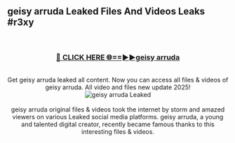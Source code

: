 ## geisy arruda Leaked Files And Videos Leaks #r3xy
<br>
<div align="center">
<h3><a href="https://watchclip.my.id/geisy arruda" rel="nofollow">🔴 CLICK HERE 🌐==►►geisy arruda</a></h3>
<br>
Get geisy arruda leaked all content. Now you can access all files & videos of geisy arruda. All video and files new update 2025!
<br>
<a href="https://watchclip.my.id/geisy arruda" rel="nofollow" data-target="animated-image.originalLink"><img src="https://i.ibb.co.com/WyWwxjT/player-gif2.gif" alt="geisy arruda Leaked" style="max-width: 100%; display: inline-block;" data-target="animated-image.originalImage"></a>
<br><br>
geisy arruda original files & videos took the internet by storm and amazed viewers on various Leaked social media platforms. geisy arruda, a young and talented digital creator, recently became famous thanks to this interesting files & videos.
</div>
<br>